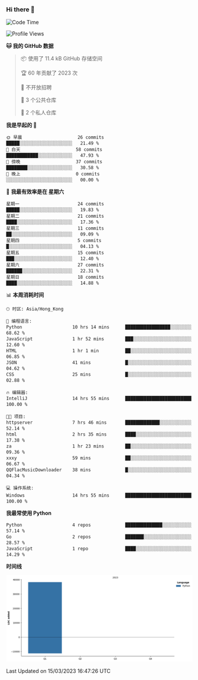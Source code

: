 ### Hi there 👋

<!--
**Mrzqd/Mrzqd** is a ✨ _special_ ✨ repository because its `README.md` (this file) appears on your GitHub profile.

Here are some ideas to get you started:

- 🔭 I’m currently working on ...
- 🌱 I’m currently learning ...
- 👯 I’m looking to collaborate on ...
- 🤔 I’m looking for help with ...
- 💬 Ask me about ...
- 📫 How to reach me: ...
- 😄 Pronouns: ...
- ⚡ Fun fact: ...
-->
<!--START_SECTION:waka-->
![Code Time](http://img.shields.io/badge/Code%20Time-60%20hrs%2012%20mins-blue)

![Profile Views](http://img.shields.io/badge/%E4%B8%AA%E4%BA%BA%E8%B5%84%E6%96%99%E8%A7%82%E7%9C%8B%E6%AC%A1%E6%95%B0-11-blue)

**🐱 我的 GitHub 数据** 

> 📦  使用了 11.4 kB GitHub 存储空间 
 > 
> 🏆 60 年贡献了 2023 次
 > 
> 🚫 不开放招聘
 > 
> 📜 3 个公共仓库 
 > 
> 🔑 2 个私人仓库 
 > 
**我是早起的 🐤** 

```text
🌞 早晨                     26 commits          █████░░░░░░░░░░░░░░░░░░░░   21.49 % 
🌆 白天                     58 commits          ████████████░░░░░░░░░░░░░   47.93 % 
🌃 傍晚                     37 commits          ████████░░░░░░░░░░░░░░░░░   30.58 % 
🌙 晚上                     0 commits           ░░░░░░░░░░░░░░░░░░░░░░░░░   00.00 % 
```
📅 **我最有效率是在 星期六** 

```text
星期一                      24 commits          █████░░░░░░░░░░░░░░░░░░░░   19.83 % 
星期二                      21 commits          ████░░░░░░░░░░░░░░░░░░░░░   17.36 % 
星期三                      11 commits          ██░░░░░░░░░░░░░░░░░░░░░░░   09.09 % 
星期四                      5 commits           █░░░░░░░░░░░░░░░░░░░░░░░░   04.13 % 
星期五                      15 commits          ███░░░░░░░░░░░░░░░░░░░░░░   12.40 % 
星期六                      27 commits          ██████░░░░░░░░░░░░░░░░░░░   22.31 % 
星期日                      18 commits          ████░░░░░░░░░░░░░░░░░░░░░   14.88 % 
```


📊 **本周消耗时间** 

```text
🕑︎ 时区: Asia/Hong_Kong

💬 编程语言: 
Python                   10 hrs 14 mins      █████████████████░░░░░░░░   68.62 % 
JavaScript               1 hr 52 mins        ███░░░░░░░░░░░░░░░░░░░░░░   12.60 % 
HTML                     1 hr 1 min          ██░░░░░░░░░░░░░░░░░░░░░░░   06.85 % 
JSON                     41 mins             █░░░░░░░░░░░░░░░░░░░░░░░░   04.62 % 
CSS                      25 mins             █░░░░░░░░░░░░░░░░░░░░░░░░   02.88 % 

🔥 编辑器: 
IntelliJ                 14 hrs 55 mins      █████████████████████████   100.00 % 

🐱‍💻 项目: 
httpserver               7 hrs 46 mins       █████████████░░░░░░░░░░░░   52.14 % 
html                     2 hrs 35 mins       ████░░░░░░░░░░░░░░░░░░░░░   17.38 % 
za                       1 hr 23 mins        ██░░░░░░░░░░░░░░░░░░░░░░░   09.36 % 
xxxy                     59 mins             ██░░░░░░░░░░░░░░░░░░░░░░░   06.67 % 
QQFlacMusicDownloader    38 mins             █░░░░░░░░░░░░░░░░░░░░░░░░   04.34 % 

💻 操作系统: 
Windows                  14 hrs 55 mins      █████████████████████████   100.00 % 
```

**我最常使用 Python** 

```text
Python                   4 repos             ██████████████░░░░░░░░░░░   57.14 % 
Go                       2 repos             ███████░░░░░░░░░░░░░░░░░░   28.57 % 
JavaScript               1 repo              ████░░░░░░░░░░░░░░░░░░░░░   14.29 % 
```



**时间线**

![Lines of Code chart](https://raw.githubusercontent.com/Mrzqd/Mrzqd/main/assets/bar_graph.png)


 Last Updated on 15/03/2023 16:47:26 UTC
<!--END_SECTION:waka-->
